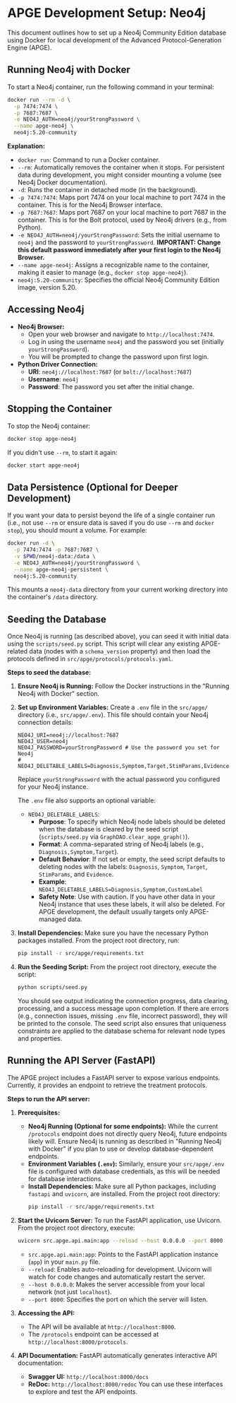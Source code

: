 # APGE Development Setup: Neo4j

This document outlines how to set up a Neo4j Community Edition database using Docker for local development of the Advanced Protocol-Generation Engine (APGE).

## Running Neo4j with Docker

To start a Neo4j container, run the following command in your terminal:

```bash
docker run --rm -d \
  -p 7474:7474 \
  -p 7687:7687 \
  -e NEO4J_AUTH=neo4j/yourStrongPassword \
  --name apge-neo4j \
  neo4j:5.20-community
```

**Explanation:**
*   `docker run`: Command to run a Docker container.
*   `--rm`: Automatically removes the container when it stops. For persistent data during development, you might consider mounting a volume (see Neo4j Docker documentation).
*   `-d`: Runs the container in detached mode (in the background).
*   `-p 7474:7474`: Maps port 7474 on your local machine to port 7474 in the container. This is for the Neo4j Browser interface.
*   `-p 7687:7687`: Maps port 7687 on your local machine to port 7687 in the container. This is for the Bolt protocol, used by Neo4j drivers (e.g., from Python).
*   `-e NEO4J_AUTH=neo4j/yourStrongPassword`: Sets the initial username to `neo4j` and the password to `yourStrongPassword`. **IMPORTANT: Change this default password immediately after your first login to the Neo4j Browser.**
*   `--name apge-neo4j`: Assigns a recognizable name to the container, making it easier to manage (e.g., `docker stop apge-neo4j`).
*   `neo4j:5.20-community`: Specifies the official Neo4j Community Edition image, version 5.20.

## Accessing Neo4j

*   **Neo4j Browser:**
    *   Open your web browser and navigate to `http://localhost:7474`.
    *   Log in using the username `neo4j` and the password you set (initially `yourStrongPassword`).
    *   You will be prompted to change the password upon first login.
*   **Python Driver Connection:**
    *   **URI**: `neo4j://localhost:7687` (or `bolt://localhost:7687`)
    *   **Username**: `neo4j`
    *   **Password**: The password you set after the initial change.

## Stopping the Container

To stop the Neo4j container:

```bash
docker stop apge-neo4j
```

If you didn't use `--rm`, to start it again:
```bash
docker start apge-neo4j
```

## Data Persistence (Optional for Deeper Development)

If you want your data to persist beyond the life of a single container run (i.e., not use `--rm` or ensure data is saved if you do use `--rm` and `docker stop`), you should mount a volume. For example:

```bash
docker run -d \
  -p 7474:7474 -p 7687:7687 \
  -v $PWD/neo4j-data:/data \
  -e NEO4J_AUTH=neo4j/yourStrongPassword \
  --name apge-neo4j-persistent \
  neo4j:5.20-community
```
This mounts a `neo4j-data` directory from your current working directory into the container's `/data` directory.

## Seeding the Database

Once Neo4j is running (as described above), you can seed it with initial data using the `scripts/seed.py` script. This script will clear any existing APGE-related data (nodes with a `schema_version` property) and then load the protocols defined in `src/apge/protocols/protocols.yaml`.

**Steps to seed the database:**

1.  **Ensure Neo4j is Running:** Follow the Docker instructions in the "Running Neo4j with Docker" section.
2.  **Set up Environment Variables:**
    Create a `.env` file in the `src/apge/` directory (i.e., `src/apge/.env`). This file should contain your Neo4j connection details:
    ```env
    NEO4J_URI=neo4j://localhost:7687
    NEO4J_USER=neo4j
    NEO4J_PASSWORD=yourStrongPassword # Use the password you set for Neo4j
    # NEO4J_DELETABLE_LABELS=Diagnosis,Symptom,Target,StimParams,Evidence
    ```
    Replace `yourStrongPassword` with the actual password you configured for your Neo4j instance.

    The `.env` file also supports an optional variable:
    *   `NEO4J_DELETABLE_LABELS`:
        *   **Purpose**: To specify which Neo4j node labels should be deleted when the database is cleared by the seed script (`scripts/seed.py` via `GraphDAO.clear_apge_graph()`).
        *   **Format**: A comma-separated string of Neo4j labels (e.g., `Diagnosis,Symptom,Target`).
        *   **Default Behavior**: If not set or empty, the seed script defaults to deleting nodes with the labels: `Diagnosis`, `Symptom`, `Target`, `StimParams`, and `Evidence`.
        *   **Example**: `NEO4J_DELETABLE_LABELS=Diagnosis,Symptom,CustomLabel`
        *   **Safety Note**: Use with caution. If you have other data in your Neo4j instance that uses these labels, it will also be deleted. For APGE development, the default usually targets only APGE-managed data.

3.  **Install Dependencies:**
    Make sure you have the necessary Python packages installed. From the project root directory, run:
    ```bash
    pip install -r src/apge/requirements.txt
    ```
4.  **Run the Seeding Script:**
    From the project root directory, execute the script:
    ```bash
    python scripts/seed.py
    ```
    You should see output indicating the connection progress, data clearing, processing, and a success message upon completion. If there are errors (e.g., connection issues, missing `.env` file, incorrect password), they will be printed to the console.
    The seed script also ensures that uniqueness constraints are applied to the database schema for relevant node types and properties.

## Running the API Server (FastAPI)

The APGE project includes a FastAPI server to expose various endpoints. Currently, it provides an endpoint to retrieve the treatment protocols.

**Steps to run the API server:**

1.  **Prerequisites:**
    *   **Neo4j Running (Optional for some endpoints):** While the current `/protocols` endpoint does not directly query Neo4j, future endpoints likely will. Ensure Neo4j is running as described in "Running Neo4j with Docker" if you plan to use or develop database-dependent endpoints.
    *   **Environment Variables (`.env`):** Similarly, ensure your `src/apge/.env` file is configured with database credentials, as this will be needed for database interactions.
    *   **Install Dependencies:** Make sure all Python packages, including `fastapi` and `uvicorn`, are installed. From the project root directory:
        ```bash
        pip install -r src/apge/requirements.txt
        ```

2.  **Start the Uvicorn Server:**
    To run the FastAPI application, use Uvicorn. From the project root directory, execute:
    ```bash
    uvicorn src.apge.api.main:app --reload --host 0.0.0.0 --port 8000
    ```
    *   `src.apge.api.main:app`: Points to the FastAPI application instance (`app`) in your `main.py` file.
    *   `--reload`: Enables auto-reloading for development. Uvicorn will watch for code changes and automatically restart the server.
    *   `--host 0.0.0.0`: Makes the server accessible from your local network (not just `localhost`).
    *   `--port 8000`: Specifies the port on which the server will listen.

3.  **Accessing the API:**
    *   The API will be available at `http://localhost:8000`.
    *   The `/protocols` endpoint can be accessed at `http://localhost:8000/protocols`.

4.  **API Documentation:**
    FastAPI automatically generates interactive API documentation:
    *   **Swagger UI:** `http://localhost:8000/docs`
    *   **ReDoc:** `http://localhost:8000/redoc`
    You can use these interfaces to explore and test the API endpoints.
